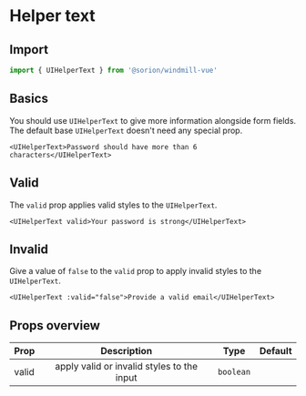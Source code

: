 <script setup>
import BasicExample from './examples/BasicExample.vue';
import InvalidExample from './examples/InvalidExample.vue';
import ValidExample from './examples/ValidExample.vue';
</script>

# Helper text

## Import

```js
import { UIHelperText } from '@sorion/windmill-vue'
```

## Basics

You should use `UIHelperText` to give more information alongside form fields. The default base `UIHelperText` doesn't need any special prop.

```vue-html
<UIHelperText>Password should have more than 6 characters</UIHelperText>
 ```

<BasicExample />

## Valid

The `valid` prop applies valid styles to the `UIHelperText`.

```vue-html
<UIHelperText valid>Your password is strong</UIHelperText>
```

<ValidExample />

## Invalid

Give a value of `false` to the `valid` prop to apply invalid styles to the `UIHelperText`.

```vue-html
<UIHelperText :valid="false">Provide a valid email</UIHelperText>
```

<InvalidExample />

## Props overview

| Prop       | Description                   | Type                                    | Default  |
| ---------- | :---------------------------: | :-------------------------------------: | -------: |
| valid | apply valid or invalid styles to the input | `boolean` | |
